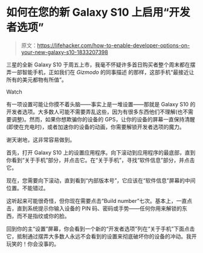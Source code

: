 # 如何在您的新 Galaxy S10 上启用“开发者选项”

> 原文：<https://lifehacker.com/how-to-enable-developer-options-on-your-new-galaxy-s10-1833207398>

三星的全新 Galaxy S10 于周五上市，我毫不怀疑许多首日购买者整个周末都在摆弄一部智能手机，正如我们在 *Gizmodo* 的同事描述 的那样，这部手机“最接近让所有的美元都物有所值”。

Watch

有一项设置可能让你摸不着头脑——事实上是一堆设置——那就是 Galaxy S10 的开发者选项。大多数人可能不需要弄乱这些，因为有很多东西他们不理解(也不需要调整)。然而，如果你想欺骗你的设备的 GPS，让你的设备的屏幕一直保持清醒(即使在充电时)，或者加速你的设备的动画，你需要解锁开发者选项的魔力。

谢天谢地，这非常容易做到。

首先，打开 Galaxy S10 上的设置应用程序。向下滚动到应用程序的最底部，直到你看到“关于手机”部分，并点击它。在“关于手机”，寻找“软件信息”部分，并点击它。

现在，您需要向下滚动，直到看到“内部版本号”，它应该在“软件信息”屏幕的中间位置。不能错过。

这听起来可能很奇怪，但你现在需要点击“Build number”七次。基本上，一直点击，直到系统提示你输入设备的 PIN 码、密码或手势——任何你用来解锁的东西，而不是指纹或你的脸。

回到你的主“设置”屏幕，你会看到一个新的“开发者选项”列在“关于手机”下面点击它，抵制通过摆弄大多数人永远不会看到的设置来彻底破坏你的设备的冲动。我开玩笑的！你会没事的。